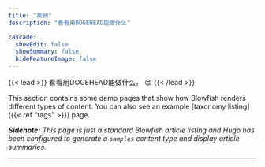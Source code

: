 ```yaml
---
title: "案例"
description: "看看用DOGEHEAD能做什么"

cascade:
  showEdit: false
  showSummary: false
  hideFeatureImage: false
---
```


{{< lead >}}
看看用DOGEHEAD能做什么。 :heart_eyes:
{{< /lead >}}

This section contains some demo pages that show how Blowfish renders different types of content. You can also see an example [taxonomy listing]({{< ref "tags" >}}) page.

_**Sidenote:** This page is just a standard Blowfish article listing and Hugo has been configured to generate a `samples` content type and display article summaries._

---
